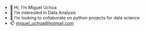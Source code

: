 - 👋 Hi, I’m Miguel Uchoa
- 👀 I’m interested in Data Analysis 
- 💞️ I’m looking to collaborate on python projects for data science
- 📫 miguel_uchoa@hotmail.com

<!---
miguel251296/miguel251296 is a ✨ special ✨ repository because its `README.md` (this file) appears on your GitHub profile.
You can click the Preview link to take a look at your changes.
--->
